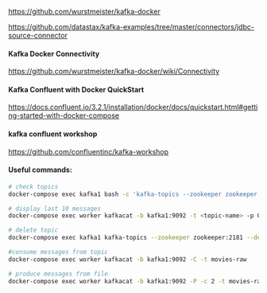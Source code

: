 
https://github.com/wurstmeister/kafka-docker

https://github.com/datastax/kafka-examples/tree/master/connectors/jdbc-source-connector

#### Kafka Docker Connectivity
https://github.com/wurstmeister/kafka-docker/wiki/Connectivity

#### Kafka Confluent with Docker QuickStart
https://docs.confluent.io/3.2.1/installation/docker/docs/quickstart.html#getting-started-with-docker-compose


#### kafka confluent workshop 
https://github.com/confluentinc/kafka-workshop


#### Useful commands:

```sh
# check topics
docker-compose exec kafka1 bash -c 'kafka-topics --zookeeper zookeeper:2181 --list'

# display last 10 messages 
docker-compose exec worker kafkacat -b kafka1:9092 -t <topic-name> -p 0 -o -10 -e

# delete topic
docker-compose exec kafka1 kafka-topics --zookeeper zookeeper:2181 --delete --topic movies-raw

#consume messages from topic
docker-compose exec worker kafkacat -b kafka1:9092 -C -t movies-raw

# produce messages from file
docker-compose exec worker kafkacat -b kafka1:9092 -P -c 2 -t movies-raw -l /data/movies-json.js



```

